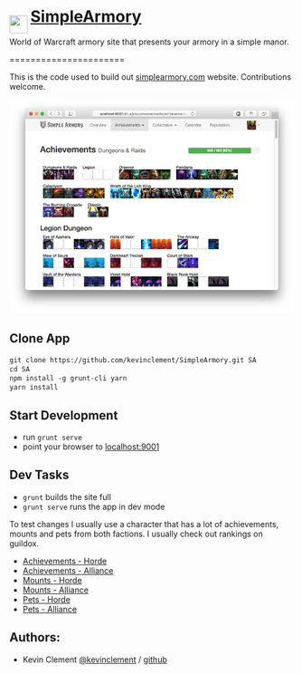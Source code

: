 # [SimpleArmory](http://simplearmory.com) <img src="https://github.com/kevinclement/SimpleArmory/raw/master/app/images/shield.png?raw=true" align="left" height="32" width="32" style="max-width:100%;align-vertical: center;vertical-align: center;line-height: 20px;margin-top: 15px;margin-right: 5px;">
World of Warcraft armory site that presents your armory in a simple manor.

======================

This is the code used to build out [simplearmory.com](http://simplearmory.com) website.  Contributions welcome.

[![Example armory for Marko@Proudmoore][2]][1]

[1]: http://simplearmory.com/#/us/proudmoore/marko/
[2]: screenshot.png (Example armory for Marko@Proudmoore)

## Clone App

```shell
git clone https://github.com/kevinclement/SimpleArmory.git SA
cd SA
npm install -g grunt-cli yarn
yarn install
```

## Start Development

- run `grunt serve`
- point your browser to [localhost:9001](http://localhost:9001)

## Dev Tasks

- `grunt` builds the site full
- `grunt serve` runs the app in dev mode

To test changes I usually use a character that has a lot of achievements, mounts and pets from both factions.  I usually check out rankings on guildox.
- [Achievements - Horde](http://localhost:9001/#/us/Thrall/Ranklock)
- [Achievements - Alliance](http://localhost:9001/#/us/Proudmoore/Vanas)
- [Mounts - Horde](http://localhost:9001/#/us/thrall/shaketank/collectable/mounts)
- [Mounts - Alliance](http://localhost:9001/#/us/sargeras/Jramm/collectable/mounts)
- [Pets - Horde](http://localhost:9001/#/us/burning%20blade/mastr/collectable/companions)
- [Pets - Alliance](http://localhost:9001/#/eu/azuregos/%D0%BC%D0%B0%D1%80%D0%B8%D0%BE%D0%B4%D0%B0/collectable/companions)

Authors:
-------

  * Kevin Clement [@kevinclement](https://twitter.com/kevinclement) / [github](https://github.com/kevinclement)
